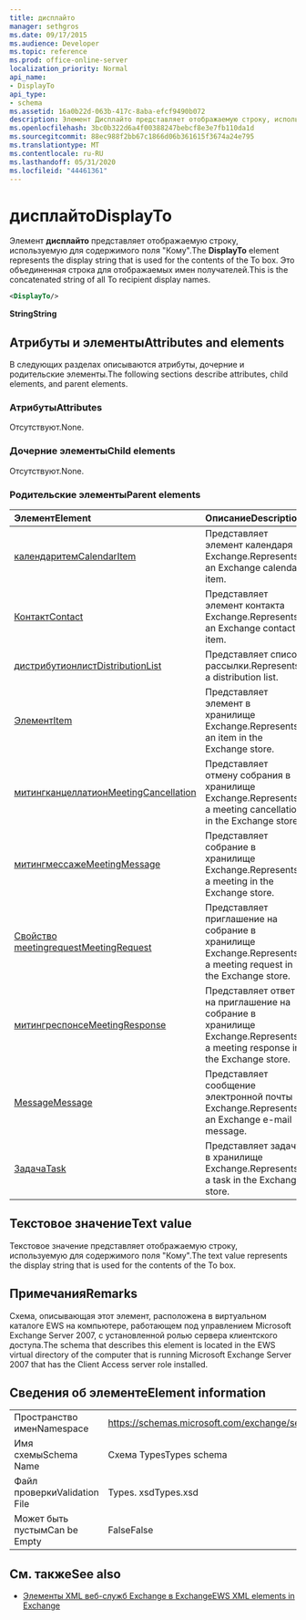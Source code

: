 ```yaml
---
title: дисплайто
manager: sethgros
ms.date: 09/17/2015
ms.audience: Developer
ms.topic: reference
ms.prod: office-online-server
localization_priority: Normal
api_name:
- DisplayTo
api_type:
- schema
ms.assetid: 16a0b22d-063b-417c-8aba-efcf9490b072
description: Элемент Дисплайто представляет отображаемую строку, используемую для содержимого поля "Кому". Это объединенная строка для отображаемых имен получателей.
ms.openlocfilehash: 3bc0b322d6a4f00388247bebcf8e3e7fb110da1d
ms.sourcegitcommit: 88ec988f2bb67c1866d06b361615f3674a24e795
ms.translationtype: MT
ms.contentlocale: ru-RU
ms.lasthandoff: 05/31/2020
ms.locfileid: "44461361"
---
```

# <a name="displayto"></a><span data-ttu-id="8b694-104">дисплайто</span><span class="sxs-lookup"><span data-stu-id="8b694-104">DisplayTo</span></span>

<span data-ttu-id="8b694-105">Элемент **дисплайто** представляет отображаемую строку, используемую для содержимого поля "Кому".</span><span class="sxs-lookup"><span data-stu-id="8b694-105">The **DisplayTo** element represents the display string that is used for the contents of the To box.</span></span> <span data-ttu-id="8b694-106">Это объединенная строка для отображаемых имен получателей.</span><span class="sxs-lookup"><span data-stu-id="8b694-106">This is the concatenated string of all To recipient display names.</span></span> 
  
```xml
<DisplayTo/>
```

 <span data-ttu-id="8b694-107">**String**</span><span class="sxs-lookup"><span data-stu-id="8b694-107">**String**</span></span>
## <a name="attributes-and-elements"></a><span data-ttu-id="8b694-108">Атрибуты и элементы</span><span class="sxs-lookup"><span data-stu-id="8b694-108">Attributes and elements</span></span>

<span data-ttu-id="8b694-109">В следующих разделах описываются атрибуты, дочерние и родительские элементы.</span><span class="sxs-lookup"><span data-stu-id="8b694-109">The following sections describe attributes, child elements, and parent elements.</span></span>
  
### <a name="attributes"></a><span data-ttu-id="8b694-110">Атрибуты</span><span class="sxs-lookup"><span data-stu-id="8b694-110">Attributes</span></span>

<span data-ttu-id="8b694-111">Отсутствуют.</span><span class="sxs-lookup"><span data-stu-id="8b694-111">None.</span></span>
  
### <a name="child-elements"></a><span data-ttu-id="8b694-112">Дочерние элементы</span><span class="sxs-lookup"><span data-stu-id="8b694-112">Child elements</span></span>

<span data-ttu-id="8b694-113">Отсутствуют.</span><span class="sxs-lookup"><span data-stu-id="8b694-113">None.</span></span>
  
### <a name="parent-elements"></a><span data-ttu-id="8b694-114">Родительские элементы</span><span class="sxs-lookup"><span data-stu-id="8b694-114">Parent elements</span></span>

|<span data-ttu-id="8b694-115">**Элемент**</span><span class="sxs-lookup"><span data-stu-id="8b694-115">**Element**</span></span>|<span data-ttu-id="8b694-116">**Описание**</span><span class="sxs-lookup"><span data-stu-id="8b694-116">**Description**</span></span>|
|:-----|:-----|
|[<span data-ttu-id="8b694-117">календаритем</span><span class="sxs-lookup"><span data-stu-id="8b694-117">CalendarItem</span></span>](calendaritem.md) <br/> |<span data-ttu-id="8b694-118">Представляет элемент календаря Exchange.</span><span class="sxs-lookup"><span data-stu-id="8b694-118">Represents an Exchange calendar item.</span></span>  <br/> |
|[<span data-ttu-id="8b694-119">Контакт</span><span class="sxs-lookup"><span data-stu-id="8b694-119">Contact</span></span>](contact.md) <br/> |<span data-ttu-id="8b694-120">Представляет элемент контакта Exchange.</span><span class="sxs-lookup"><span data-stu-id="8b694-120">Represents an Exchange contact item.</span></span>  <br/> |
|[<span data-ttu-id="8b694-121">дистрибутионлист</span><span class="sxs-lookup"><span data-stu-id="8b694-121">DistributionList</span></span>](distributionlist.md) <br/> |<span data-ttu-id="8b694-122">Представляет список рассылки.</span><span class="sxs-lookup"><span data-stu-id="8b694-122">Represents a distribution list.</span></span>  <br/> |
|[<span data-ttu-id="8b694-123">Элемент</span><span class="sxs-lookup"><span data-stu-id="8b694-123">Item</span></span>](item.md) <br/> |<span data-ttu-id="8b694-124">Представляет элемент в хранилище Exchange.</span><span class="sxs-lookup"><span data-stu-id="8b694-124">Represents an item in the Exchange store.</span></span>  <br/> |
|[<span data-ttu-id="8b694-125">митингканцеллатион</span><span class="sxs-lookup"><span data-stu-id="8b694-125">MeetingCancellation</span></span>](meetingcancellation.md) <br/> |<span data-ttu-id="8b694-126">Представляет отмену собрания в хранилище Exchange.</span><span class="sxs-lookup"><span data-stu-id="8b694-126">Represents a meeting cancellation in the Exchange store.</span></span>  <br/> |
|[<span data-ttu-id="8b694-127">митингмессаже</span><span class="sxs-lookup"><span data-stu-id="8b694-127">MeetingMessage</span></span>](meetingmessage.md) <br/> |<span data-ttu-id="8b694-128">Представляет собрание в хранилище Exchange.</span><span class="sxs-lookup"><span data-stu-id="8b694-128">Represents a meeting in the Exchange store.</span></span>  <br/> |
|[<span data-ttu-id="8b694-129">Свойство meetingrequest</span><span class="sxs-lookup"><span data-stu-id="8b694-129">MeetingRequest</span></span>](meetingrequest.md) <br/> |<span data-ttu-id="8b694-130">Представляет приглашение на собрание в хранилище Exchange.</span><span class="sxs-lookup"><span data-stu-id="8b694-130">Represents a meeting request in the Exchange store.</span></span>  <br/> |
|[<span data-ttu-id="8b694-131">митингреспонсе</span><span class="sxs-lookup"><span data-stu-id="8b694-131">MeetingResponse</span></span>](meetingresponse.md) <br/> |<span data-ttu-id="8b694-132">Представляет ответ на приглашение на собрание в хранилище Exchange.</span><span class="sxs-lookup"><span data-stu-id="8b694-132">Represents a meeting response in the Exchange store.</span></span>  <br/> |
|[<span data-ttu-id="8b694-133">Message</span><span class="sxs-lookup"><span data-stu-id="8b694-133">Message</span></span>](message-ex15websvcsotherref.md) <br/> |<span data-ttu-id="8b694-134">Представляет сообщение электронной почты Exchange.</span><span class="sxs-lookup"><span data-stu-id="8b694-134">Represents an Exchange e-mail message.</span></span>  <br/> |
|[<span data-ttu-id="8b694-135">Задача</span><span class="sxs-lookup"><span data-stu-id="8b694-135">Task</span></span>](task.md) <br/> |<span data-ttu-id="8b694-136">Представляет задачу в хранилище Exchange.</span><span class="sxs-lookup"><span data-stu-id="8b694-136">Represents a task in the Exchange store.</span></span>  <br/> |
   
## <a name="text-value"></a><span data-ttu-id="8b694-137">Текстовое значение</span><span class="sxs-lookup"><span data-stu-id="8b694-137">Text value</span></span>

<span data-ttu-id="8b694-138">Текстовое значение представляет отображаемую строку, используемую для содержимого поля "Кому".</span><span class="sxs-lookup"><span data-stu-id="8b694-138">The text value represents the display string that is used for the contents of the To box.</span></span>
  
## <a name="remarks"></a><span data-ttu-id="8b694-139">Примечания</span><span class="sxs-lookup"><span data-stu-id="8b694-139">Remarks</span></span>

<span data-ttu-id="8b694-140">Схема, описывающая этот элемент, расположена в виртуальном каталоге EWS на компьютере, работающем под управлением Microsoft Exchange Server 2007, с установленной ролью сервера клиентского доступа.</span><span class="sxs-lookup"><span data-stu-id="8b694-140">The schema that describes this element is located in the EWS virtual directory of the computer that is running Microsoft Exchange Server 2007 that has the Client Access server role installed.</span></span>
  
## <a name="element-information"></a><span data-ttu-id="8b694-141">Сведения об элементе</span><span class="sxs-lookup"><span data-stu-id="8b694-141">Element information</span></span>

|||
|:-----|:-----|
|<span data-ttu-id="8b694-142">Пространство имен</span><span class="sxs-lookup"><span data-stu-id="8b694-142">Namespace</span></span>  <br/> |https://schemas.microsoft.com/exchange/services/2006/types  <br/> |
|<span data-ttu-id="8b694-143">Имя схемы</span><span class="sxs-lookup"><span data-stu-id="8b694-143">Schema Name</span></span>  <br/> |<span data-ttu-id="8b694-144">Схема Types</span><span class="sxs-lookup"><span data-stu-id="8b694-144">Types schema</span></span>  <br/> |
|<span data-ttu-id="8b694-145">Файл проверки</span><span class="sxs-lookup"><span data-stu-id="8b694-145">Validation File</span></span>  <br/> |<span data-ttu-id="8b694-146">Types. xsd</span><span class="sxs-lookup"><span data-stu-id="8b694-146">Types.xsd</span></span>  <br/> |
|<span data-ttu-id="8b694-147">Может быть пустым</span><span class="sxs-lookup"><span data-stu-id="8b694-147">Can be Empty</span></span>  <br/> |<span data-ttu-id="8b694-148">False</span><span class="sxs-lookup"><span data-stu-id="8b694-148">False</span></span>  <br/> |
   
## <a name="see-also"></a><span data-ttu-id="8b694-149">См. также</span><span class="sxs-lookup"><span data-stu-id="8b694-149">See also</span></span>

- [<span data-ttu-id="8b694-150">Элементы XML веб-служб Exchange в Exchange</span><span class="sxs-lookup"><span data-stu-id="8b694-150">EWS XML elements in Exchange</span></span>](ews-xml-elements-in-exchange.md)

